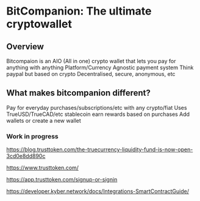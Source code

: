 # BitCompanion: The ultimate cryptowallet


## Overview
Bitcompaion is an AIO (All in one) crypto wallet that lets you pay for anything with anything
Platform/Currency Agnostic payment system
Think paypal but based on crypto
Decentralised, secure, anonymous, etc

## What makes bitcompanion different?
Pay for everyday purchases/subscriptions/etc with any crypto/fiat
Uses TrueUSD/TrueCAD/etc stablecoin
earn rewards based on purchases
Add wallets or create a new wallet



### Work in progress

https://blog.trusttoken.com/the-truecurrency-liquidity-fund-is-now-open-3cd0e8dd890c

https://www.trusttoken.com/

https://app.trusttoken.com/signup-or-signin

https://developer.kyber.network/docs/Integrations-SmartContractGuide/
